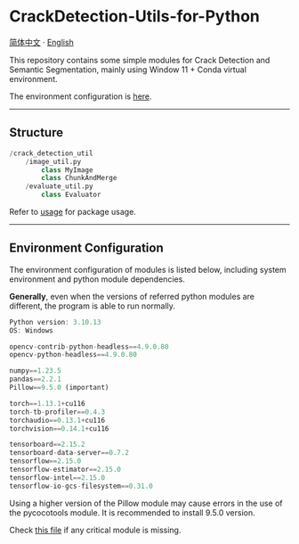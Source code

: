 # CrackDetection-Utils-for-Python

[简体中文](docs/README_ZH.md) · [English](docs/README_EN.md)

This repository contains some simple modules for Crack Detection and Semantic Segmentation, mainly using Window 11 + Conda virtual environment. 

The environment configuration is [here](#config).

----
## Structure

```python
/crack_detection_util
    /image_util.py
        class MyImage
        class ChunkAndMerge
    /evaluate_util.py
        class Evaluator
```

Refer to [usage](USAGE.md) for package usage.

----

<a id='config'></a>
## Environment Configuration

The environment configuration of modules is listed below, including system environment and python module dependencies. 

**Generally**, even when the versions of referred python modules are different, the program is able to run normally.

```js
Python version: 3.10.13
OS: Windows

opencv-contrib-python-headless==4.9.0.80
opencv-python-headless==4.9.0.80

numpy==1.23.5
pandas==2.2.1
Pillow==9.5.0 (important)

torch==1.13.1+cu116
torch-tb-profiler==0.4.3
torchaudio==0.13.1+cu116
torchvision==0.14.1+cu116

tensorboard==2.15.2
tensorboard-data-server==0.7.2
tensorflow==2.15.0
tensorflow-estimator==2.15.0
tensorflow-intel==2.15.0
tensorflow-io-gcs-filesystem==0.31.0
```

Using a higher version of the Pillow module may cause errors in the use of the pycocotools module. It is recommended to install 9.5.0 version.

Check [this file](docs/FULLLIST.md) if any critical module is missing.